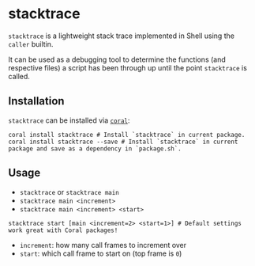 # stacktrace
`stacktrace` is a lightweight stack trace implemented in Shell using the `caller` builtin.

It can be used as a debugging tool to determine the functions (and respective files) a script has been through up until the point `stacktrace` is called.

## Installation
`stacktrace` can be installed via [`coral`](http://coral.sh):

```shell
coral install stacktrace # Install `stacktrace` in current package.
coral install stacktrace --save # Install `stacktrace` in current package and save as a dependency in `package.sh`.
```

## Usage
- `stacktrace` or `stacktrace main`
- `stacktrace main <increment>`
- `stacktrace main <increment> <start>`
```shell
stacktrace start [main <increment=2> <start=1>] # Default settings work great with Coral packages!
```
- `increment`: how many call frames to increment over
- `start`: which call frame to start on (top frame is `0`)
